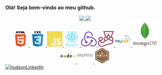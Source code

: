 ### Olá! Seja bem-vindo ao meu github. 
<div align="center">
  <a href="https://github.com/hudson-carlos">
  <img height="180em" src="https://github-readme-stats.vercel.app/api?username=hudson-carlos&show_icons=true&theme=dracula&include_all_commits=true&count_private=true"/>
  <img height="180em" src="https://github-readme-stats.vercel.app/api/top-langs/?username=hudson-carlos&layout=compact&langs_count=7&theme=dracula"/>
</div>
<div align="center">
  <img src="https://raw.githubusercontent.com/devicons/devicon/2ae2a900d2f041da66e950e4d48052658d850630/icons/html5/html5-original-wordmark.svg" height="50" width="50">
  <img src="https://raw.githubusercontent.com/devicons/devicon/2ae2a900d2f041da66e950e4d48052658d850630/icons/css3/css3-original-wordmark.svg" height="50" width="50">
   <img alt="Rafa-Js" height="50" width="50" src="https://raw.githubusercontent.com/devicons/devicon/master/icons/javascript/javascript-plain.svg">
  <img src="https://raw.githubusercontent.com/devicons/devicon/2ae2a900d2f041da66e950e4d48052658d850630/icons/react/react-original-wordmark.svg" height="50" width="50">
  <img src="https://raw.githubusercontent.com/devicons/devicon/2ae2a900d2f041da66e950e4d48052658d850630/icons/redux/redux-original.svg" height="50" width="50">
  <img src="https://raw.githubusercontent.com/devicons/devicon/2ae2a900d2f041da66e950e4d48052658d850630/icons/jest/jest-plain.svg" height="50" width="50">
  <img src="https://raw.githubusercontent.com/devicons/devicon/2ae2a900d2f041da66e950e4d48052658d850630/icons/mysql/mysql-original-wordmark.svg" height="50" width="50">
  <img src="https://raw.githubusercontent.com/devicons/devicon/2ae2a900d2f041da66e950e4d48052658d850630/icons/mongodb/mongodb-original-wordmark.svg" height="80" width="80">
  <img src="https://raw.githubusercontent.com/devicons/devicon/2ae2a900d2f041da66e950e4d48052658d850630/icons/nodejs/nodejs-original-wordmark.svg" height="50" width="50">
  <img src="https://raw.githubusercontent.com/devicons/devicon/2ae2a900d2f041da66e950e4d48052658d850630/icons/express/express-original-wordmark.svg" height="50" width="50">
  <img src="https://raw.githubusercontent.com/devicons/devicon/2ae2a900d2f041da66e950e4d48052658d850630/icons/mocha/mocha-plain.svg" height="50" width="50">  
</div>
  
<div>
  <img alt="hudsonLinkedIn" width="150px" src="https://img.shields.io/badge/LinkedIn-0077B5?style=for-the-badge&logo=linkedin&logoColor=white">
  
</div>  
